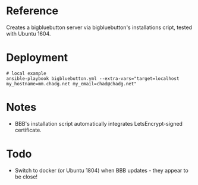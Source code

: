 # Reference
Creates a bigbluebutton server via bigbluebutton's installations cript, tested with Ubuntu 1604.

# Deployment
```
# local example
ansible-playbook bigbluebutton.yml --extra-vars="target=localhost my_hostname=mm.chadg.net my_email=chad@chadg.net"
```

# Notes
- BBB's installation script automatically integrates LetsEncrypt-signed certificate.

# Todo
- Switch to docker (or Ubuntu 1804) when BBB updates - they appear to be close!
